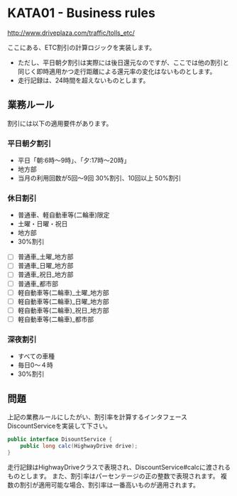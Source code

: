 # KATA01 - Business rules

http://www.driveplaza.com/traffic/tolls_etc/

ここにある、ETC割引の計算ロジックを実装します。

- ただし、平日朝夕割引は実際には後日還元なのですが、ここでは他の割引と同じく即時適用かつ走行距離による還元率の変化はないものとします。
- 走行記録は、24時間を超えないものとします。


## 業務ルール

割引には以下の適用要件があります。

### 平日朝夕割引

- 平日「朝:6時〜9時」、「夕:17時〜20時」
- 地方部　
- 当月の利用回数が5回〜9回 30%割引、10回以上 50%割引

### 休日割引

- 普通車、軽自動車等(二輪車)限定
- 土曜・日曜・祝日
- 地方部
- 30%割引

- [ ] 普通車_土曜_地方部
- [ ] 普通車_日曜_地方部
- [ ] 普通車_祝日_地方部
- [ ] 普通車_都市部
- [ ] 軽自動車等(二輪車)_土曜_地方部
- [ ] 軽自動車等(二輪車)_日曜_地方部
- [ ] 軽自動車等(二輪車)_祝日_地方部
- [ ] 軽自動車等(二輪車)_都市部

### 深夜割引

- すべての車種
- 毎日0〜４時
- 30%割引

## 問題

上記の業務ルールにしたがい、割引率を計算するインタフェースDiscountServiceを実装して下さい。

```java
public interface DisountService {
    public long calc(HighwayDrive drive);
}
```

走行記録はHighwayDriveクラスで表現され、DiscountService#calcに渡されるものとします。
また、割引率はパーセンテージの正の整数で表現されます。
複数の割引が適用可能な場合、割引率は一番高いものが適用されます。
